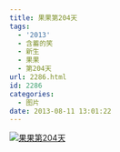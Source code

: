```yaml
---
title: 果果第204天
tags:
  - '2013'
  - 含蓄的笑
  - 新生
  - 果果
  - 第204天
url: 2286.html
id: 2286
categories:
  - 图片
date: 2013-08-11 13:01:22
---
```


[![](http://photo.guolaijie.com/rooufer/uploads/2013/08/果果第204天.jpg "果果第204天")](http://photo.guolaijie.com/rooufer/uploads/2013/08/果果第204天.jpg)